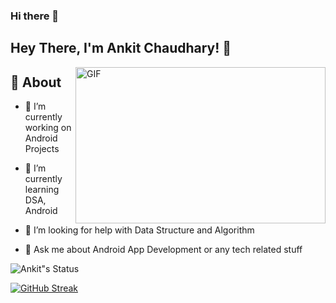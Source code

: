 ### Hi there 👋

<!--
**Traveller08/Traveller08** is a ✨ _special_ ✨ repository because its `README.md` (this file) appears on your GitHub profile.

Here are some ideas to get you started:

- 🔭 I’m currently working on ...
- 🌱 I’m currently learning ...
- 👯 I’m looking to collaborate on ...
- 🤔 I’m looking for help with ...
- 💬 Ask me about ...
- 📫 How to reach me: ...
- 😄 Pronouns: ...
- ⚡ Fun fact: ...
-->

## Hey There, I'm Ankit Chaudhary! 👋

<!-- [![Gmail Badge](https://img.shields.io/badge/-Gmail-c14438?style=social&logo=Gmail&logoColor=red&link=mailto:lit2020010@iiitl.ac.in)](mailto:lit2020010@iiitl.ac.in) -->

<img align="right" height="250" width="400" alt="GIF" src="https://miro.medium.com/max/1360/1*IRGHmiGsa16stedQvIaZfw.gif" />

## 🧐 About
- 🔭 I’m currently working on Android Projects
- 🌱 I’m currently learning DSA, Android

- 🤔 I’m looking for help with Data Structure and Algorithm 
- 💬 Ask me about Android App Development or any tech related stuff


![Ankit"s Status](https://github-readme-stats.vercel.app/api?username=traveller08&show_icons=true&hide_border=true&theme=vue)

<!-- - 👯 I’m  -->
[![GitHub Streak](https://github-readme-streak-stats.herokuapp.com/?user=traveller08)](https://git.io/streak-stats)
